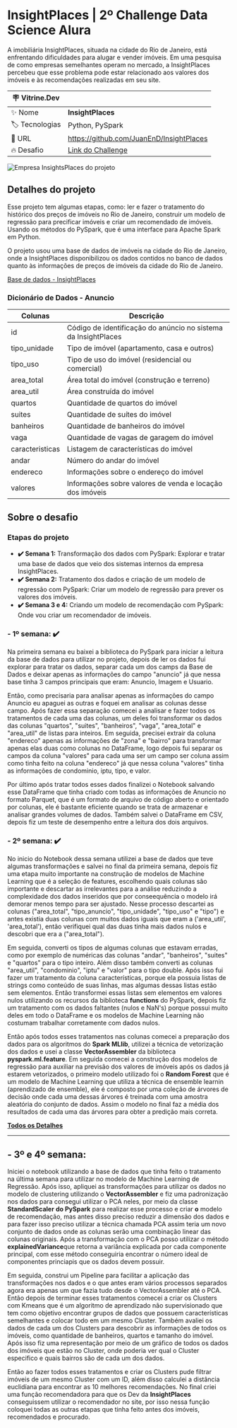 # InsightPlaces | 2º Challenge Data Science Alura

A imobiliária InsightPlaces, situada na cidade do Rio de Janeiro, está enfrentando dificuldades para alugar e vender imóveis. Em uma pesquisa de como empresas semelhantes operam no mercado, a InsightPlaces percebeu que esse problema pode estar relacionado aos valores dos imóveis e às recomendações realizadas em seu site.

| :placard: Vitrine.Dev |                                                                      |
| --------------------- | -------------------------------------------------------------------- |
| ✨ Nome               | **InsightPlaces**                                              |
| 🏷 Tecnologias        | Python, PySpark                                                      |
| 🚀 URL                | https://github.com/JuanEnD/InsightPlaces                             |
| 🔥 Desafio            | [Link do Challenge](https://www.alura.com.br/challenges/data-science-2) |

<!-- Inserir imagem com a #vitrinedev ao final do link -->

![Empresa InsightsPlaces do projeto](https://i.imgur.com/Tnj84r9.jpg#vitrinedev)

## Detalhes do projeto

Esse projeto tem algumas etapas, como: ler e fazer o tratamento do histórico dos preços de imóveis no Rio de Janeiro, construir um modelo de regressão para precificar imóveis e criar um recomendado de imóveis. Usando os métodos do PySpark, que é uma interface para Apache Spark em Python.

O projeto usou uma base de dados de imóveis na cidade do Rio de Janeiro, onde a InsightPlaces disponibilizou os dados contidos no banco de dados quanto às informações de preços de imóveis da cidade do Rio de Janeiro.

[Base de dados - InsightPlaces](https://caelum-online-public.s3.amazonaws.com/challenge-spark/semana-1.zip)

### Dicionário de Dados - Anuncio

| Colunas         | Descrição                                                        |
| --------------- | ------------------------------------------------------------------ |
| id              | Código de identificação do anúncio no sistema da InsightPlaces |
| tipo_unidade    | Tipo de imóvel (apartamento, casa e outros)                       |
| tipo_uso        | Tipo de uso do imóvel (residencial ou comercial)                  |
| area_total      | Área total do imóvel (construção e terreno)                    |
| area_util       | Área construída do imóvel                                       |
| quartos         | Quantidade de quartos do imóvel                                   |
| suites          | Quantidade de suítes do imóvel                                   |
| banheiros       | Quantidade de banheiros do imóvel                                 |
| vaga            | Quantidade de vagas de garagem do imóvel                          |
| caracteristicas | Listagem de características do imóvel                            |
| andar           | Número do andar do imóvel                                        |
| endereco        | Informações sobre o endereço do imóvel                         |
| valores         | Informações sobre valores de venda e locação dos imóveis      |

## Sobre o desafio

### Etapas do projeto

- **✔️ Semana 1:** Transformação dos dados com PySpark: Explorar e tratar uma base de dados que veio dos sistemas internos da empresa InsightPlaces.
- **✔️ Semana 2:** Tratamento dos dados e criação de um modelo de regressão com PySpark: Criar um modelo de regressão para prever os valores dos imóveis.
- **✔️ Semana 3 e 4:** Criando um modelo de recomendação com PySpark: Onde vou criar um recomendador de imóveis.

<!-- -   **Semana 4:** Ajustes gerais e correções de bugs. -->

### -  **1º semana:** ✔️

Na primeira semana eu baixei a biblioteca do PySpark para iniciar a leitura da base de dados para utilizar no projeto, depois de ler os dados fui explorar para tratar os dados, separar cada um dos camps da Base de Dados e deixar apenas as informações do campo "anuncio" já que nessa base tinha 3 campos principais que eram: Anuncio, Imagem e Usuario.

Então, como precisaria para analisar apenas as informações do campo Anuncio eu apaguei as outras e foquei em analisar as colunas desse campo. Após fazer essa separação comecei a analisar e fazer todos os tratamentos de cada uma das colunas, um deles foi transformar os dados das colunas "quartos", "suites", "banheiros", "vaga", "area_total" e "area_util" de listas para inteiros. Em seguida, precisei extrair da coluna "endereco" apenas as informações de "zona" e "bairro" para transformar apenas elas duas como colunas no DataFrame, logo depois fui separar os campos da coluna "valores" para cada uma ser um campo ser coluna assim como tinha feito na coluna "endereco" já que nessa coluna "valores" tinha as informações de condominio, iptu, tipo, e valor.

Por último após tratar todos esses dados finalizei o Notebook salvando esse DataFrame que tinha criado com todas as informações de Anuncio no formato Parquet, que é um formato de arquivo de código aberto e orientado por colunas, ele é bastante eficiente quando se trata de armazenar e analisar grandes volumes de dados. Também salvei o DataFrame em CSV, depois fiz um teste de desempenho entre a leitura dos dois arquivos.

### -  **2º semana:** ✔️

No inicio do Notebook dessa semana utilizei a base de dados que teve algumas transformações e salvei no final da primeira semana, depois fiz uma etapa muito importante na construção de modelos de Machine Learning que é a seleção de features, escolhendo quais colunas são importante e descartar as irrelevantes para a análise reduzindo a complexidade dos dados inseridos que por conseequência o modelo irá demorar menos tempo para ser ajustado. Nesse processo descartei as colunas ("area_total", "tipo_anuncio", "tipo_unidade", "tipo_uso" e "tipo") e antes existia duas colunas com muitos dados iguais que eram a ('area_util', 'area_total'), então verifiquei qual das duas tinha mais dados nulos e descobri que era a ("area_total").

Em seguida, converti os tipos de algumas colunas que estavam erradas, como por exemplo de numéricas das colunas "andar", "banheiros", "suites" e "quartos" para o tipo inteiro. Além disso também converti as colunas "area_util", "condominio", "iptu" e "valor" para o tipo double. Após isso fui fazer um tratamento da coluna características, porque ela possuia listas de strings como conteúdo de suas linhas, mas algumas dessas listas estão sem elementos. Então transformei essas listas sem elementos em valores nulos utilizando os recursos da biblioteca **functions** do PySpark, depois fiz um tratamento com os dados faltantes (nulos e NaN's) porque possui muito deles em todo o DataFrame e os modelos de Machine Learning não costumam trabalhar corretamente com dados nulos.

Então após todos esses tratamentos nas colunas comecei a preparação dos dados para os algoritmos do **Spark MLlib**, utilizei a técnica de vetorização dos dados e usei a classe **VectorAssembler** da biblioteca **pyspark.ml.feature**. Em seguida comecei a construção dos modelos de regressão para auxiliar na previsão dos valores de imóveis após os dados já estarem vetorizados, o primeiro modelo utilizado foi o **Random Forest** que é um modelo de Machine Learning que utiliza a técnica de ensemble learnin (aprendizado de ensemble), ele é composto por uma coleção de árvores de decisão onde cada uma dessas árvores é treinada com uma amostra aleatória do conjunto de dados. Assim o modelo no final faz a média dos resultados de cada uma das árvores para obter a predição mais correta.

**[Todos os Detalhes](https://github.com/JuanEnD/InsightPlaces/tree/main/Semana_2)**

---

## -  **3º e 4º semana:**

Iniciei o notebook utilizando a base de dados que tinha feito o tratamento na última semana para utilizar no modelo de Machine Learning de Regressão. Após isso, apliquei as transformações para utilizar os dados no modelo de clustering utilizando o **VectorAssembler** e fiz uma padronização nos dados para consegui utilizar o PCA neles, por meio da classe **StandardScaler** **do PySpark** para realizar esse processo e criar **o** modelo de recomendação, mas antes disso preciso reduzir a dimensão dos dados e para fazer isso preciso utilizar a técnica chamada PCA assim teria um novo conjunto de dados onde as colunas serão uma combinação linear das colunas originais. Após a transformação com o PCA posso utilizar o método **explainedVariance**que retorna a variância explicada por cada componente principal, com esse método conseguiria encontrar o número ideal de componentes princiapis que os dados devem possuir.

Em seguida, construi um Pipeline para facilitar a aplicação das transformações nos dados e o que antes eram vários processos separados agora era apenas um que fazia tudo desde o VectorAssembler até o PCA. Então depois de terminar esses tratamentos comecei a criar os Clusters com Kmeans que é um algoritmo de aprendizado não supervisionado que tem como objetivo encontrar grupos de dados que possuem características semelhantes e colocar todo em um mesmo Cluster. Também avaliei os dados de cada um dos Clusters para descobrir as informações de todos os imóveis, como quantidade de banheiros, quartos e tamanho do imóvel. Após isso fiz uma representação por meio de um gráfico de todos os dados dos imóveis que estão no Cluster, onde poderia ver qual o Cluster especifico e quais bairros são de cada um dos dados.

Então ao fazer todos esses tratamentos e criar os Clusters pude filtrar imóveis de um mesmo Cluster com um ID, além disso calculei a distância euclidíana para encontrar as 10 melhores recomendações. No final criei uma função recomendadora para que os Dev da **InsightPlaces** conseguissem utilizar o recomendador no site, por isso nessa função coloquei todas as outras etapas que tinha feito antes dos imóveis, recomendados e procurado.
